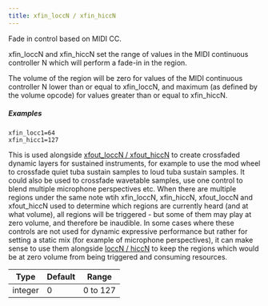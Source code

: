 ```yaml
---
title: xfin_loccN / xfin_hiccN
---
```

Fade in control based on MIDI CC.

xfin_loccN and xfin_hiccN set the range of values in the MIDI continuous
controller N which will perform a fade-in in the region.

The volume of the region will be zero for values of the MIDI continuous
controller N lower than or equal to xfin_loccN, and maximum (as defined by the
volume opcode) for values greater than or equal to xfin_hiccN.

##### Examples

```
xfin_locc1=64
xfin_hicc1=127
```

This is used alongside [xfout_loccN / xfout_hiccN](xfout_lo_hiccN) to create
crossfaded dynamic layers for sustained instruments, for example to use the mod
wheel to crossfade quiet tuba sustain samples to loud tuba sustain samples.
It could also be used to crossfade wavetable samples, use one control to blend
multiple microphone perspectives etc.
When there are multiple regions under the same note wtih xfin_loccN, xfin_hiccN,
xfout_loccN and xfout_hiccN used to determine which regions are currently heard
(and at what volume), all regions will be triggered - but some of them may play
at zero volume, and therefore be inaudible. In some cases where these controls
are not used for dynamic expressive performance but rather for setting a static
mix (for example of microphone perspectives), it can make sense to use them
alongside [loccN / hiccN](lo_hiccN) to keep the regions which would be at zero
volume from being triggered and consuming resources.

| Type    | Default | Range    |
| ---     | ---     | ---      |
| integer | 0       | 0 to 127 |
